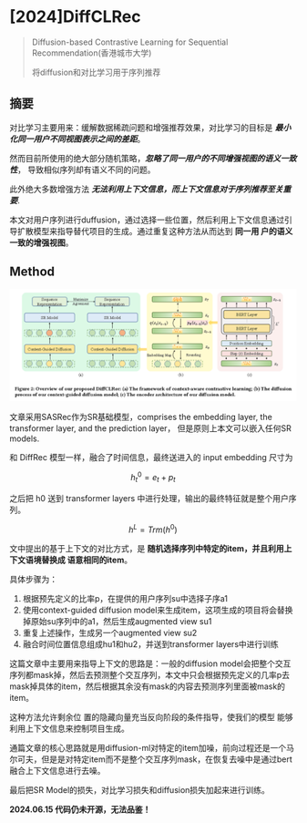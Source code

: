 # [2024]DiffCLRec

> Diffusion-based Contrastive Learning for Sequential Recommendation(香港城市大学)
> 
> 将diffusion和对比学习用于序列推荐


## 摘要

对比学习主要用来：缓解数据稀疏问题和增强推荐效果，对比学习的目标是 ***最小化同一用户不同视图表示之间的差距***。

然而目前所使用的绝大部分随机策略，***忽略了同一用户的不同增强视图的语义一致性***， 导致相似序列却有语义不同的问题。

此外绝大多数增强方法 ***无法利用上下文信息，而上下文信息对于序列推荐至关重要***.

本文对用户序列进行duffusion，通过选择一些位置，然后利用上下文信息通过引导扩散模型来指导替代项目的生成。通过重复这种方法从而达到 **同一用 户的语义一致的增强视图**。


## Method

![alt text](figure1.png)


文章采用SASRec作为SR基础模型，comprises the embedding layer, the transformer layer, and the prediction layer， 但是原则上本文可以嵌入任何SR models.


和 DiffRec 模型一样，融合了时间信息，最终送进入的 input embedding 尺寸为 

$$
h^0_t = e_t + p_t
$$

之后把 h0 送到 transformer layers 中进行处理，输出的最终特征就是整个用户序列。

$$
h^L = Trm(h^0)
$$


文中提出的基于上下文的对比方式，是 **随机选择序列中特定的item，并且利用上下文语境替换成 语意相同的item**。

具体步骤为：
1. 根据预先定义的比率p，在提供的用户序列su中选择子序a1
2. 使用context-guided diffusion model来生成item，这项生成的项目将会替换掉原始su序列中的a1，然后生成augmented view su1
3. 重复上述操作，生成另一个augmented view su2
4. 融合时间位置信息组成hu1和hu2，并送到transformer layers中进行训练

这篇文章中主要用来指导上下文的思路是：一般的diffusion model会把整个交互序列都mask掉，然后去预测整个交互序列，本文中只会根据预先定义的几率p去mask掉具体的item，然后根据其余没有mask的内容去预测序列里面被mask的item。

这种方法允许剩余位 置的隐藏向量充当反向阶段的条件指导，使我们的模型 能够利用上下文信息来控制项目生成。


通篇文章的核心思路就是用diffusion-ml对特定的item加噪，前向过程还是一个马尔可夫，但是是对特定item而不是整个交互序列mask，在恢复去噪中是通过bert融合上下文信息进行去噪。

最后把SR Model的损失，对比学习损失和diffusion损失加起来进行训练。


**2024.06.15 代码仍未开源，无法品鉴！**